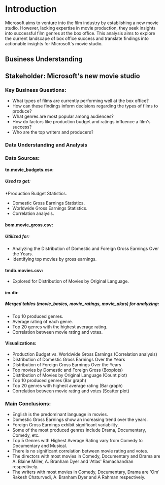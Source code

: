 # Introduction
Microsoft aims to venture into the film industry by establishing a new movie studio. However, lacking expertise in movie production, they seek insights into successful film genres at the box office. This analysis aims to explore the current landscape of box office success and translate findings into actionable insights for Microsoft's movie studio.
## Business Understanding

## Stakeholder: Microsoft's new movie studio

### Key Business Questions:

* What types of films are currently performing well at the box office?
* How can these findings inform decisions regarding the types of films to produce?
* What genres are most popular among audiences?
* How do factors like production budget and ratings influence a film's success?
* Who are the top writers and producers?

### Data Understanding and Analysis

### Data Sources:

####  tn.movie_budgets.csv:

##### Used to get:
*Production Budget Statistics.
* Domestic Gross Earnings Statistics.
* Worldwide Gross Earnings Statistics.
* Correlation analysis.
#### bom.movie_gross.csv:

##### Utilized for:
* Analyzing the Distribution of Domestic and Foreign Gross Earnings Over the Years.
* Identifying top movies by gross earnings.
#### tmdb.movies.csv:

* Explored for Distribution of Movies by Original Language.
#### im.db:

##### Merged tables (movie_basics, movie_ratings, movie_akas) for analyzing:
* Top 10 produced genres.
* Average rating of each genre.
* Top 20 genres with the highest average rating.
* Correlation between movie rating and votes.

#### Visualizations:
* Production Budget vs. Worldwide Gross Earnings (Correlation analysis)
* Distribution of Domestic Gross Earnings Over the Years
* Distribution of Foreign Gross Earnings Over the Years
* Top movies by Domestic and Foreign Gross (Boxplots)
* Distribution of Movies by Original Language (Count plot)
* Top 10 produced genres (Bar graph)
* Top 20 genres with highest average rating (Bar graph)
* Correlation between movie rating and votes (Scatter plot)

### Main Conclusions:

* English is the predominant language in movies.
* Domestic Gross Earnings show an increasing trend over the years.
* Foreign Gross Earnings exhibit significant variability.
* Some of the most produced genres include Drama, Documentary, Comedy, etc.
* Top 5 Genres with Highest Average Rating vary from Comedy to Documentary and Musical.
* There is no significant correlation between movie rating and votes.
* The directors with most movies in Comedy, Documentary and Drama are A. Blaine Miller, A. Branham Dyer and 'Atlas' Ramachandran respectively.
* The writers with most movies in Comedy, Documentary, Drama are 'Om' Rakesh Chaturvedi, A. Branham Dyer and A Rahman respectively.
